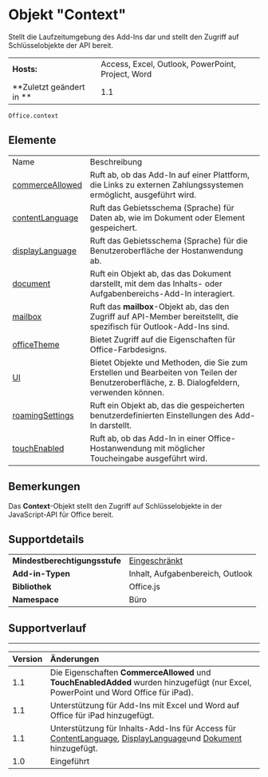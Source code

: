 
# Objekt "Context"
Stellt die Laufzeitumgebung des Add-Ins dar und stellt den Zugriff auf Schlüsselobjekte der API bereit.

|||
|:-----|:-----|
|**Hosts:**|Access, Excel, Outlook, PowerPoint, Project, Word|
|**Zuletzt geändert in **|1.1|

```
Office.context
```


## Elemente

|||
|:-----|:-----|
|Name|Beschreibung|
|[commerceAllowed](../../reference/shared/office.context.commerceallowed.md)|Ruft ab, ob das Add-In auf einer Plattform, die Links zu externen Zahlungssystemen ermöglicht, ausgeführt wird.|
|[contentLanguage](../../reference/shared/office.context.contentlanguage.md)|Ruft das Gebietsschema (Sprache) für Daten ab, wie im Dokument oder Element gespeichert.|
|[displayLanguage](../../reference/shared/office.context.displaylanguage.md)|Ruft das Gebietsschema (Sprache) für die Benutzeroberfläche der Hostanwendung ab.|
|[document](../../reference/shared/office.context.document.md)|Ruft ein Objekt ab, das das Dokument darstellt, mit dem das Inhalts- oder Aufgabenbereichs-Add-In interagiert.|
|[mailbox](../../reference/shared/office.context.mailbox.md)|Ruft das **mailbox**-Objekt ab, das den Zugriff auf API-Member bereitstellt, die spezifisch für Outlook-Add-Ins sind.|
|[officeTheme](../../reference/shared/office.context.officetheme.md)|Bietet Zugriff auf die Eigenschaften für Office-Farbdesigns.|
|[UI](../../reference/shared/officeui)|Bietet Objekte und Methoden, die Sie zum Erstellen und Bearbeiten von Teilen der Benutzeroberfläche, z. B. Dialogfeldern, verwenden können.|
|[roamingSettings](../../reference/shared/office.context.roamingsettings.md)|Ruft ein Objekt ab, das die gespeicherten benutzerdefinierten Einstellungen des Add-In darstellt.|
|[touchEnabled](../../reference/shared/office.context.touchenabled.md)|Ruft ab, ob das Add-In in einer Office-Hostanwendung mit möglicher Toucheingabe ausgeführt wird.|

## Bemerkungen

Das **Context**-Objekt stellt den Zugriff auf Schlüsselobjekte in der JavaScript-API für Office bereit.


## Supportdetails



|||
|:-----|:-----|
|**Mindestberechtigungsstufe**|[Eingeschränkt](../../docs/develop/requesting-permissions-for-api-use-in-content-and-task-pane-add-ins.md)|
|**Add-in-Typen**|Inhalt, Aufgabenbereich, Outlook|
|**Bibliothek**|Office.js|
|**Namespace**|Büro|

## Supportverlauf



****


|**Version**|**Änderungen**|
|:-----|:-----|
|1.1|Die Eigenschaften  **CommerceAllowed** und **TouchEnabledAdded** wurden hinzugefügt (nur Excel, PowerPoint und Word Office für iPad).|
|1.1|Unterstützung für Add-Ins mit Excel und Word auf Office für iPad hinzugefügt.|
|1.1|Unterstützung für Inhalts-Add-Ins für Access für [ContentLanguage](../../reference/shared/office.context.contentlanguage.md), [DisplayLanguage](../../reference/shared/office.context.displaylanguage.md)und [Dokument](../../reference/shared/office.context.document.md) hinzugefügt.|
|1.0|Eingeführt|
